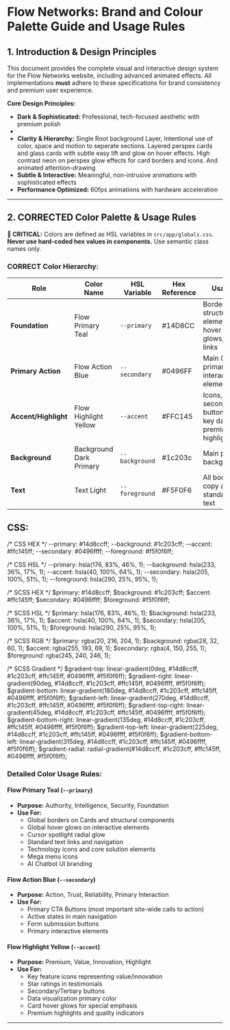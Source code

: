 # Flow Networks: Brand and Colour Palette Guide and Usage Rules


## 1. Introduction & Design Principles

This document provides the complete visual and interactive design system for the Flow Networks website, including advanced animated effects. All implementations **must** adhere to these specifications for brand consistency and premium user experience.

**Core Design Principles:**
- **Dark & Sophisticated:** Professional, tech-focused aesthetic with premium polish
- 
- **Clarity & Hierarchy:** Single Root background Layer, Intentional use of color, space and motion to seperate sections. Layered perspex cards and glass cards with subtle easy lift and glow on hover effects. High contrast neon on perspex glow effects for card borders and icons. And animated attention-drawing
- **Subtle & Interactive:** Meaningful, non-intrusive animations with sophisticated effects
- **Performance Optimized:** 60fps animations with hardware acceleration

---

## 2. CORRECTED Color Palette & Usage Rules

**🚨 CRITICAL:** Colors are defined as HSL variables in `src/app/globals.css`. **Never use hard-coded hex values in components.** Use semantic class names only.

### **CORRECT Color Hierarchy:**

| Role | Color Name | HSL Variable | Hex Reference | Usage |
|------|------------|--------------|---------------|--------|
| **Foundation** | Flow Primary Teal | `--primary` | #14D8CC | Borders, structural elements, hover glows, text links |
| **Primary Action** | Flow Action Blue | `--secondary` | #0496FF | Main CTAs, primary interactive elements |
| **Accent/Highlight** | Flow Highlight Yellow | `--accent` | #FFC145 | Icons, secondary buttons, key data, premium highlights |border varient
| **Background** | Background Dark Primary | `--background` | #1c203c | Main page background |
| **Text** | Text Light | `--foreground` | #F5F0F6  | All body copy and standard text |

## **CSS:**

/* CSS HEX */
--primary: #14d8ccff;
--background: #1c203cff;
--accent: #ffc145ff;
--secondary: #0496ffff;
--foreground: #f5f0f6ff;

/* CSS HSL */
--primary: hsla(176, 83%, 46%, 1);
--background: hsla(233, 36%, 17%, 1);
--accent: hsla(40, 100%, 64%, 1);
--secondary: hsla(205, 100%, 51%, 1);
--foreground: hsla(290, 25%, 95%, 1);

/* SCSS HEX */
$primary: #14d8ccff;
$background: #1c203cff;
$accent: #ffc145ff;
$secondary: #0496ffff;
$foreground: #f5f0f6ff;

/* SCSS HSL */
$primary: hsla(176, 83%, 46%, 1);
$background: hsla(233, 36%, 17%, 1);
$accent: hsla(40, 100%, 64%, 1);
$secondary: hsla(205, 100%, 51%, 1);
$foreground: hsla(290, 25%, 95%, 1);

/* SCSS RGB */
$primary: rgba(20, 216, 204, 1);
$background: rgba(28, 32, 60, 1);
$accent: rgba(255, 193, 69, 1);
$secondary: rgba(4, 150, 255, 1);
$foreground: rgba(245, 240, 246, 1);

/* SCSS Gradient */
$gradient-top: linear-gradient(0deg, #14d8ccff, #1c203cff, #ffc145ff, #0496ffff, #f5f0f6ff);
$gradient-right: linear-gradient(90deg, #14d8ccff, #1c203cff, #ffc145ff, #0496ffff, #f5f0f6ff);
$gradient-bottom: linear-gradient(180deg, #14d8ccff, #1c203cff, #ffc145ff, #0496ffff, #f5f0f6ff);
$gradient-left: linear-gradient(270deg, #14d8ccff, #1c203cff, #ffc145ff, #0496ffff, #f5f0f6ff);
$gradient-top-right: linear-gradient(45deg, #14d8ccff, #1c203cff, #ffc145ff, #0496ffff, #f5f0f6ff);
$gradient-bottom-right: linear-gradient(135deg, #14d8ccff, #1c203cff, #ffc145ff, #0496ffff, #f5f0f6ff);
$gradient-top-left: linear-gradient(225deg, #14d8ccff, #1c203cff, #ffc145ff, #0496ffff, #f5f0f6ff);
$gradient-bottom-left: linear-gradient(315deg, #14d8ccff, #1c203cff, #ffc145ff, #0496ffff, #f5f0f6ff);
$gradient-radial: radial-gradient(#14d8ccff, #1c203cff, #ffc145ff, #0496ffff, #f5f0f6ff);


### **Detailed Color Usage Rules:**

#### **Flow Primary Teal (`--primary`)** 
- **Purpose:** Authority, Intelligence, Security, Foundation
- **Use For:**
  - Global borders on Cards and structural components
  - Global hover glows on interactive elements
  - Cursor spotlight radial glow
  - Standard text links and navigation
  - Technology icons and core solution elements
  - Mega menu icons
  - AI Chatbot UI branding

#### **Flow Action Blue (`--secondary`)**
- **Purpose:** Action, Trust, Reliability, Primary Interaction
- **Use For:**
  - Primary CTA Buttons (most important site-wide calls to action)
  - Active states in main navigation
  - Form submission buttons
  - Primary interactive elements

#### **Flow Highlight Yellow (`--accent`)**
- **Purpose:** Premium, Value, Innovation, Highlight
- **Use For:**
  - Key feature icons representing value/innovation
  - Star ratings in testimonials
  - Secondary/Tertiary buttons
  - Data visualization primary color
  - Card hover glows for special emphasis
  - Premium highlights and quality indicators

---